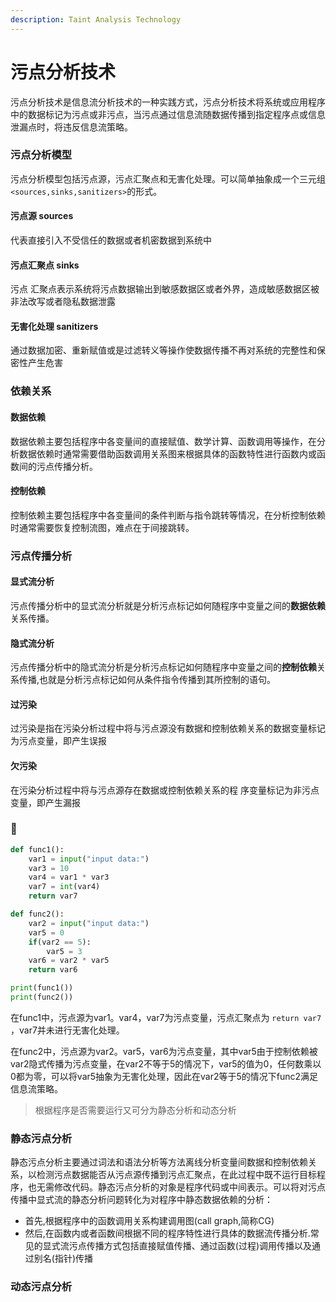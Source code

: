 ```yaml
---
description: Taint Analysis Technology
---
```


# 污点分析技术

污点分析技术是信息流分析技术的一种实践方式，污点分析技术将系统或应用程序中的数据标记为污点或非污点，当污点通过信息流随数据传播到指定程序点或信息泄漏点时，将违反信息流策略。

### 污点分析模型

污点分析模型包括污点源，污点汇聚点和无害化处理。可以简单抽象成一个三元组`<sources,sinks,sanitizers>`的形式。

#### 污点源 sources

代表直接引入不受信任的数据或者机密数据到系统中

#### 污点汇聚点 sinks

污点 汇聚点表示系统将污点数据输出到敏感数据区或者外界，造成敏感数据区被非法改写或者隐私数据泄露

#### 无害化处理 sanitizers

通过数据加密、重新赋值或是过滤转义等操作使数据传播不再对系统的完整性和保密性产生危害

### 依赖关系

#### 数据依赖

数据依赖主要包括程序中各变量间的直接赋值、数学计算、函数调用等操作，在分析数据依赖时通常需要借助函数调用关系图来根据具体的函数特性进行函数内或函数间的污点传播分析。

#### 控制依赖

控制依赖主要包括程序中各变量间的条件判断与指令跳转等情况，在分析控制依赖时通常需要恢复控制流图，难点在于间接跳转。

### 污点传播分析

#### **显式流分析**

污点传播分析中的显式流分析就是分析污点标记如何随程序中变量之间的**数据依赖**关系传播。

#### **隐式流分析**

污点传播分析中的隐式流分析是分析污点标记如何随程序中变量之间的**控制依赖**关系传播,也就是分析污点标记如何从条件指令传播到其所控制的语句。

#### 过污染

过污染是指在污染分析过程中将与污点源没有数据和控制依赖关系的数据变量标记为污点变量，即产生误报

#### 欠污染

在污染分析过程中将与污点源存在数据或控制依赖关系的程 序变量标记为非污点变量，即产生漏报

### 🌰

```python
def func1():
    var1 = input("input data:")
    var3 = 10
    var4 = var1 * var3
    var7 = int(var4)
    return var7

def func2():
    var2 = input("input data:")
    var5 = 0
    if(var2 == 5):
        var5 = 3
    var6 = var2 * var5
    return var6

print(func1())
print(func2())
```

在func1中，污点源为var1。var4，var7为污点变量，污点汇聚点为 `return var7` ，var7并未进行无害化处理。

在func2中，污点源为var2。var5，var6为污点变量，其中var5由于控制依赖被var2隐式传播为污点变量，在var2不等于5的情况下，var5的值为0，任何数乘以0都为零，可以将var5抽象为无害化处理，因此在var2等于5的情况下func2满足信息流策略。



> 根据程序是否需要运行又可分为静态分析和动态分析

### 静态污点分析

静态污点分析主要通过词法和语法分析等方法离线分析变量间数据和控制依赖关系，以检测污点数据能否从污点源传播到污点汇聚点，在此过程中既不运行目标程序，也无需修改代码。静态污点分析的对象是程序代码或中间表示。可以将对污点传播中显式流的静态分析问题转化为对程序中静态数据依赖的分析：

* 首先,根据程序中的函数调用关系构建调用图(call graph,简称CG)
* 然后,在函数内或者函数间根据不同的程序特性进行具体的数据流传播分析.常见的显式流污点传播方式包括直接赋值传播、通过函数(过程)调用传播以及通过别名(指针)传播



### 动态污点分析
